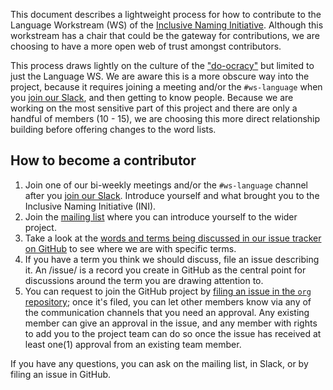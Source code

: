This document describes a lightweight process for how to contribute to the Language Workstream (WS) of the [Inclusive Naming Initiative](https://inclusivenaming.org).
Although this workstream has a chair that could be the gateway for contributions, we are choosing to have a more open web of trust amongst contributors.

This process draws lightly on the culture of the ["do-ocracy"](https://www.theopensourceway.org/the_open_source_way-guidebook-2.0.html#_do_ocracy) but limited to just the Language WS.
We are aware this is a more obscure way into the project, because it requires joining a meeting and/or the `#ws-language` when you [join our Slack](https://communityinviter.com/apps/inclusive-naming/invite), and then getting to know people.
Because we are working on the most sensitive part of this project and there are only a handful of members (10 - 15), we are choosing this more direct relationship building before offering changes to the word lists.

## How to become a contributor

1. Join one of our bi-weekly meetings and/or the `#ws-language` channel after you [join our Slack](https://communityinviter.com/apps/inclusive-naming/invite).
Introduce yourself and what brought you to the Inclusive Naming Initiative (INI).
1. Join the [mailing list](https://groups.google.com/g/inclusivenaming) where you can introduce yourself to the wider project.
1. Take a look at the [words and terms being discussed in our issue tracker on GitHub](https://github.com/inclusivenaming/org/issues?q=is%3Aissue+is%3Aopen+label%3ALanguage) to see where we are with specific terms.
1. If you have a term you think we should discuss, file an issue describing it.
An /issue/ is a record you create in GitHub as the central point for discussions around the term you are drawing attention to.
1. You can request to join the GitHub project by [filing an issue in the `org` repository](https://github.com/inclusivenaming/org/issues/new); once it's filed, you can let other members know via any of the communication channels that you need an approval.
Any existing member can give an approval in the issue, and any member with rights to add you to the project team can do so once the issue has received at least one(1) approval from an existing team member.

If you have any questions, you can ask on the mailing list, in Slack, or by filing an issue in GitHub.
